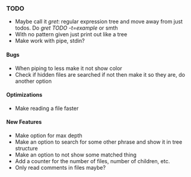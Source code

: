 ### TODO

- Maybe call it *gret*: regular expression tree and move away from just todos. Do  *gret TODO -t=example* or smth
- With no pattern given just print out like a tree
- Make work with pipe, stdin?

#### Bugs
- When piping to less make it not show color
- Check if hidden files are searched if not then make it so they are, do another option

#### Optimizations
- Make reading a file faster

#### New Features
- Make option for max depth
- Make an option to search for some other phrase and show it in tree structure
- Make an option to not show some matched thing
- Add a counter for the number of files, number of children, etc.
- Only read comments in files maybe?
